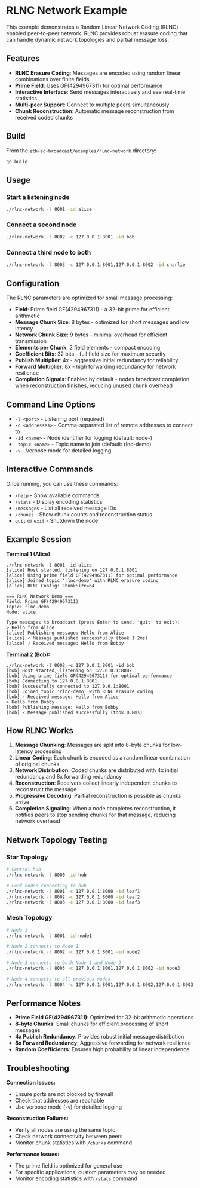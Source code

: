 # RLNC Network Example

This example demonstrates a Random Linear Network Coding (RLNC) enabled peer-to-peer network. RLNC provides robust erasure coding that can handle dynamic network topologies and partial message loss.

## Features

- **RLNC Erasure Coding**: Messages are encoded using random linear combinations over finite fields
- **Prime Field**: Uses GF(4294967311) for optimal performance
- **Interactive Interface**: Send messages interactively and see real-time statistics
- **Multi-peer Support**: Connect to multiple peers simultaneously
- **Chunk Reconstruction**: Automatic message reconstruction from received coded chunks

## Build

From the `eth-ec-broadcast/examples/rlnc-network` directory:

```bash
go build
```

## Usage

### Start a listening node
```bash
./rlnc-network -l 8001 -id alice
```

### Connect a second node
```bash
./rlnc-network -l 8002 -c 127.0.0.1:8001 -id bob
```

### Connect a third node to both
```bash
./rlnc-network -l 8003 -c 127.0.0.1:8001,127.0.0.1:8002 -id charlie
```

## Configuration

The RLNC parameters are optimized for small message processing:

- **Field**: Prime field GF(4294967311) - a 32-bit prime for efficient arithmetic
- **Message Chunk Size**: 8 bytes - optimized for short messages and low latency
- **Network Chunk Size**: 9 bytes - minimal overhead for efficient transmission
- **Elements per Chunk**: 2 field elements - compact encoding
- **Coefficient Bits**: 32 bits - full field size for maximum security
- **Publish Multiplier**: 4x - aggressive initial redundancy for reliability
- **Forward Multiplier**: 8x - high forwarding redundancy for network resilience
- **Completion Signals**: Enabled by default - nodes broadcast completion when reconstruction finishes, reducing unused chunk overhead

## Command Line Options

- `-l <port>` - Listening port (required)
- `-c <addresses>` - Comma-separated list of remote addresses to connect to
- `-id <name>` - Node identifier for logging (default: node-<port>)
- `-topic <name>` - Topic name to join (default: rlnc-demo)
- `-v` - Verbose mode for detailed logging

## Interactive Commands

Once running, you can use these commands:

- `/help` - Show available commands
- `/stats` - Display encoding statistics
- `/messages` - List all received message IDs
- `/chunks` - Show chunk counts and reconstruction status
- `quit` or `exit` - Shutdown the node

## Example Session

**Terminal 1 (Alice):**
```
./rlnc-network -l 8001 -id alice
[alice] Host started, listening on 127.0.0.1:8001
[alice] Using prime field GF(4294967311) for optimal performance
[alice] Joined topic 'rlnc-demo' with RLNC erasure coding
[alice] RLNC Config: ChunkSize=64

=== RLNC Network Demo ===
Field: Prime GF(4294967311)
Topic: rlnc-demo
Node: alice

Type messages to broadcast (press Enter to send, 'quit' to exit):
> Hello from Alice
[alice] Publishing message: Hello from Alice
[alice] ✓ Message published successfully (took 1.2ms)
[alice] ✓ Received message: Hello from Bobby
```

**Terminal 2 (Bob):**
```
./rlnc-network -l 8002 -c 127.0.0.1:8001 -id bob
[bob] Host started, listening on 127.0.0.1:8002
[bob] Using prime field GF(4294967311) for optimal performance
[bob] Connecting to 127.0.0.1:8001...
[bob] Successfully connected to 127.0.0.1:8001
[bob] Joined topic 'rlnc-demo' with RLNC erasure coding
[bob] ✓ Received message: Hello from Alice
> Hello from Bobby
[bob] Publishing message: Hello from Bobby
[bob] ✓ Message published successfully (took 0.8ms)
```

## How RLNC Works

1. **Message Chunking**: Messages are split into 8-byte chunks for low-latency processing
2. **Linear Coding**: Each chunk is encoded as a random linear combination of original chunks
3. **Network Distribution**: Coded chunks are distributed with 4x initial redundancy and 8x forwarding redundancy
4. **Reconstruction**: Receivers collect linearly independent chunks to reconstruct the message
5. **Progressive Decoding**: Partial reconstruction is possible as chunks arrive
6. **Completion Signaling**: When a node completes reconstruction, it notifies peers to stop sending chunks for that message, reducing network overhead

## Network Topology Testing

### Star Topology
```bash
# Central hub
./rlnc-network -l 8000 -id hub

# Leaf nodes connecting to hub
./rlnc-network -l 8001 -c 127.0.0.1:8000 -id leaf1
./rlnc-network -l 8002 -c 127.0.0.1:8000 -id leaf2
./rlnc-network -l 8003 -c 127.0.0.1:8000 -id leaf3
```

### Mesh Topology
```bash
# Node 1
./rlnc-network -l 8001 -id node1

# Node 2 connects to Node 1
./rlnc-network -l 8002 -c 127.0.0.1:8001 -id node2

# Node 3 connects to both Node 1 and Node 2
./rlnc-network -l 8003 -c 127.0.0.1:8001,127.0.0.1:8002 -id node3

# Node 4 connects to all previous nodes
./rlnc-network -l 8004 -c 127.0.0.1:8001,127.0.0.1:8002,127.0.0.1:8003 -id node4
```

## Performance Notes

- **Prime Field GF(4294967311)**: Optimized for 32-bit arithmetic operations
- **8-byte Chunks**: Small chunks for efficient processing of short messages
- **4x Publish Redundancy**: Provides robust initial message distribution
- **8x Forward Redundancy**: Aggressive forwarding for network resilience
- **Random Coefficients**: Ensures high probability of linear independence

## Troubleshooting

**Connection Issues:**
- Ensure ports are not blocked by firewall
- Check that addresses are reachable
- Use verbose mode (`-v`) for detailed logging

**Reconstruction Failures:**
- Verify all nodes are using the same topic
- Check network connectivity between peers
- Monitor chunk statistics with `/chunks` command

**Performance Issues:**
- The prime field is optimized for general use
- For specific applications, custom parameters may be needed
- Monitor encoding statistics with `/stats` command

